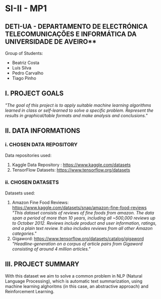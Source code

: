 # SI-II - MP1

## DETI-UA - DEPARTAMENTO DE ELECTRÓNICA TELECOMUNICAÇÕES E INFORMÁTICA DA UNIVERSIDADE DE AVEIRO**

Group of Students:

- Beatriz Costa
- Luís Silva
- Pedro Carvalho
- Tiago Pinho

## I. PROJECT GOALS

*"The goal of this project is to apply suitable machine learning algorithms learned in class or self-learned to solve a specific problem. Represent the results in graphical/table formats and make analysis and conclusions."*

## II. DATA INFORMATIONS

### i. CHOSEN DATA REPOSITORY

Data repositories used:

1) Kaggle Data Repository : https://www.kaggle.com/datasets
2) TensorFlow Datasets: https://www.tensorflow.org/datasets


### ii. CHOSEN DATASETS

Datasets used:

1) Amazon Fine Food Reviews: https://www.kaggle.com/datasets/snap/amazon-fine-food-reviews
   *"This dataset consists of reviews of fine foods from amazon. The data span a period of more than 10 years, including all ~500,000 reviews up to October 2012. Reviews include product and user information, ratings, and a plain text review. It also includes reviews from all other Amazon categories."*
2) Gigaword: https://www.tensorflow.org/datasets/catalog/gigaword
   *"Headline-generation on a corpus of article pairs from Gigaword consisting of around 4 million articles."*

## III. PROJECT SUMMARY

With this dataset we aim to solve a common problem in NLP (Natural Language Processing), which is automatic text summarization, using machine learning alghoritms (in this case, an abstractive approach) and Reinforcement Learning.
